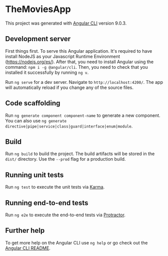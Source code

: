 # TheMoviesApp

This project was generated with [Angular CLI](https://github.com/angular/angular-cli) version 9.0.3.

## Development server

First things first. To serve this Angular application. It's required to have install NodeJS as your Javascript Runtime Environment (https://nodejs.org/es/). After that, you need to install Angular using the command: `npm i -g @angular/cli`. Then, you need to check that you installed it successfully by running `ng v`.

Run `ng serve` for a dev server. Navigate to `http://localhost:4200/`. The app will automatically reload if you change any of the source files.

## Code scaffolding

Run `ng generate component component-name` to generate a new component. You can also use `ng generate directive|pipe|service|class|guard|interface|enum|module`.

## Build

Run `ng build` to build the project. The build artifacts will be stored in the `dist/` directory. Use the `--prod` flag for a production build.

## Running unit tests

Run `ng test` to execute the unit tests via [Karma](https://karma-runner.github.io).

## Running end-to-end tests

Run `ng e2e` to execute the end-to-end tests via [Protractor](http://www.protractortest.org/).

## Further help

To get more help on the Angular CLI use `ng help` or go check out the [Angular CLI README](https://github.com/angular/angular-cli/blob/master/README.md).
